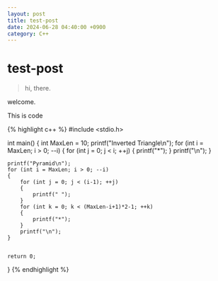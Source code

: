 ```yaml
---
layout: post
title: test-post
date: 2024-06-28 04:40:00 +0900
category: C++
---
```

# test-post
> hi, there.

welcome.


This is code

{% highlight c++ %}
#include <stdio.h>

int main()
{
	int MaxLen = 10;
	printf("Inverted Triangle\n");
	for (int i = MaxLen; i > 0; --i)
	{
		for (int j = 0; j < i; ++j)
		{
			printf("*");
		}
		printf("\n");
	}

	printf("Pyramid\n");
	for (int i = MaxLen; i > 0; --i)
	{
		for (int j = 0; j < (i-1); ++j)
		{
			printf(" ");
		}
		for (int k = 0; k < (MaxLen-i+1)*2-1; ++k)
		{
			printf("*");
		}
		printf("\n");
	}


	return 0;
}
{% endhighlight %}